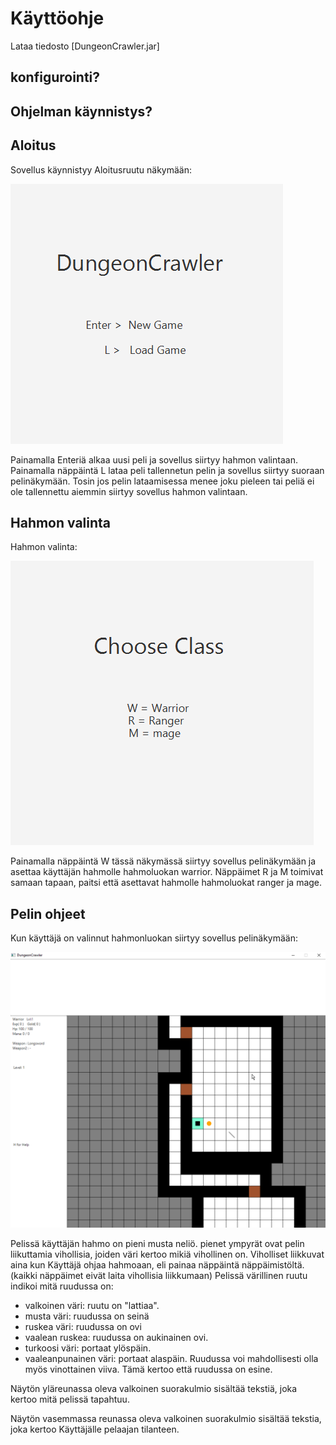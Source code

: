 # Käyttöohje

Lataa tiedosto [DungeonCrawler.jar]

## konfigurointi?

## Ohjelman käynnistys?

## Aloitus

Sovellus käynnistyy Aloitusruutu näkymään:

<img src="https://github.com/Antgoblin/ot-harjoitustyo/blob/master/dokumentointi/kuvat/DungeonCrawler.png"> 

Painamalla Enteriä alkaa uusi peli ja sovellus siirtyy hahmon valintaan.
Painamalla näppäintä L lataa peli tallennetun pelin ja sovellus siirtyy suoraan pelinäkymään. Tosin jos pelin lataamisessa menee
joku pieleen tai peliä ei ole tallennettu aiemmin siirtyy sovellus hahmon valintaan.

## Hahmon valinta

Hahmon valinta:

<img src="https://github.com/Antgoblin/ot-harjoitustyo/blob/master/dokumentointi/kuvat/ChooseClass.png">

Painamalla näppäintä W tässä näkymässä siirtyy sovellus pelinäkymään ja asettaa käyttäjän hahmolle hahmoluokan warrior.
Näppäimet R ja M toimivat samaan tapaan, paitsi että asettavat hahmolle hahmoluokat ranger ja mage.

## Pelin ohjeet

Kun käyttäjä on valinnut hahmonluokan siirtyy sovellus pelinäkymään:

<img src="https://github.com/Antgoblin/ot-harjoitustyo/blob/master/dokumentointi/kuvat/GameScreen.png">

Pelissä käyttäjän hahmo on pieni musta neliö.
pienet ympyrät ovat pelin liikuttamia vihollisia, joiden väri kertoo mikiä vihollinen on.
Viholliset liikkuvat aina kun Käyttäjä ohjaa hahmoaan, eli painaa näppäintä näppäimistöltä. 
(kaikki näppäimet eivät laita vihollisia liikkumaan)
Pelissä värillinen ruutu indikoi mitä ruudussa on:
- valkoinen väri: ruutu on "lattiaa".
- musta väri: ruudussa on seinä
- ruskea väri: ruudussa on ovi
- vaalean ruskea: ruudussa on aukinainen ovi.
- turkoosi väri: portaat ylöspäin.
- vaaleanpunainen väri: portaat alaspäin.
Ruudussa voi mahdollisesti olla myös vinottainen viiva. Tämä kertoo että ruudussa on esine.

Näytön yläreunassa oleva valkoinen suorakulmio sisältää tekstiä, joka kertoo mitä pelissä tapahtuu.

Näytön vasemmassa reunassa oleva valkoinen suorakulmio sisältää tekstia, joka kertoo Käyttäjälle pelaajan tilanteen.
